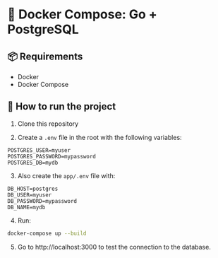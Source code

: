 # 🐳 Docker Compose: Go + PostgreSQL

## 📦 Requirements

- Docker
- Docker Compose

## 🚀 How to run the project

1. Clone this repository

2. Create a `.env` file in the root with the following variables:

```env
POSTGRES_USER=myuser
POSTGRES_PASSWORD=mypassword
POSTGRES_DB=mydb
```

3. Also create the `app/.env` file with:

```env
DB_HOST=postgres
DB_USER=myuser
DB_PASSWORD=mypassword
DB_NAME=mydb
```

4. Run:

```bash
docker-compose up --build
```

5. Go to http://localhost:3000 to test the connection to the database.
